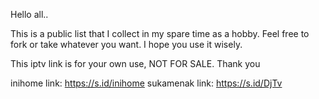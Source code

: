 Hello all..

This is a public list that I collect in my spare time as a hobby. Feel free to fork or take whatever you want. I hope you use it wisely.

This iptv link is for your own use, NOT FOR SALE. Thank you


inihome link: https://s.id/inihome
sukamenak link: https://s.id/DjTv
